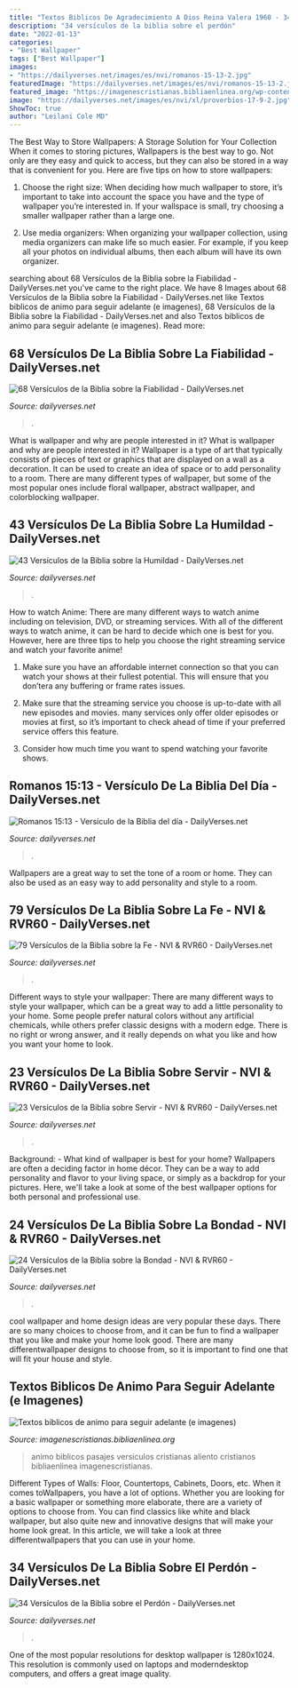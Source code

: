 ```yaml
---
title: "Textos Biblicos De Agradecimiento A Dios Reina Valera 1960 - 34 Versículos De La Biblia Sobre El Perdón"
description: "34 versículos de la biblia sobre el perdón"
date: "2022-01-13"
categories:
- "Best Wallpaper"
tags: ["Best Wallpaper"]
images:
- "https://dailyverses.net/images/es/nvi/romanos-15-13-2.jpg"
featuredImage: "https://dailyverses.net/images/es/nvi/romanos-15-13-2.jpg"
featured_image: "https://imagenescristianas.bibliaenlinea.org/wp-content/uploads/2017/04/pasajes-de-animo-con-imagenes-cristianas-900x600.jpg"
image: "https://dailyverses.net/images/es/nvi/xl/proverbios-17-9-2.jpg"
ShowToc: true
author: "Leilani Cole MD"
---
```



The Best Way to Store Wallpapers: A Storage Solution for Your Collection
When it comes to storing pictures, Wallpapers is the best way to go. Not only are they easy and quick to access, but they can also be stored in a way that is convenient for you. Here are five tips on how to store wallpapers:
1) Choose the right size: When deciding how much wallpaper to store, it’s important to take into account the space you have and the type of wallpaper you’re interested in. If your wallspace is small, try choosing a smaller wallpaper rather than a large one.

2) Use media organizers: When organizing your wallpaper collection, using media organizers can make life so much easier. For example, if you keep all your photos on individual albums, then each album will have its own organizer.

	

		
searching about 68 Versículos de la Biblia sobre la Fiabilidad - DailyVerses.net you've came to the right place. We have 8 Images about 68 Versículos de la Biblia sobre la Fiabilidad - DailyVerses.net like Textos biblicos de animo para seguir adelante (e imagenes), 68 Versículos de la Biblia sobre la Fiabilidad - DailyVerses.net and also Textos biblicos de animo para seguir adelante (e imagenes). Read more:
		
    
## 68 Versículos De La Biblia Sobre La Fiabilidad - DailyVerses.net

<img loading=lazy src="https://dailyverses.net/images/es/nvi/isaias-25-1.jpg" onerror="this.onerror=null;this.src='https://tse2.mm.bing.net/th?id=OIP.WL67NRlzhe6bEqv_BstTeQHaD4&amp;pid=15.1';" alt="68 Versículos de la Biblia sobre la Fiabilidad - DailyVerses.net">

_Source: dailyverses.net_

>. 

	

What is wallpaper and why are people interested in it?
What is wallpaper and why are people interested in it?
Wallpaper is a type of art that typically consists of pieces of text or graphics that are displayed on a wall as a decoration. It can be used to create an idea of space or to add personality to a room. There are many different types of wallpaper, but some of the most popular ones include floral wallpaper, abstract wallpaper, and colorblocking wallpaper.

    
## 43 Versículos De La Biblia Sobre La Humildad - DailyVerses.net

<img loading=lazy src="https://dailyverses.net/images/es/nvi/xl/efesios-4-2-3.jpg" onerror="this.onerror=null;this.src='https://tse4.mm.bing.net/th?id=OIP.tDaF_Xka9lRTV-qDJ0zCBgHaD4&amp;pid=15.1';" alt="43 Versículos de la Biblia sobre la Humildad - DailyVerses.net">

_Source: dailyverses.net_

>. 

	

How to watch Anime: There are many different ways to watch anime including on television, DVD, or streaming services.
With all of the different ways to watch anime, it can be hard to decide which one is best for you. However, here are three tips to help you choose the right streaming service and watch your favorite anime!
1. Make sure you have an affordable internet connection so that you can watch your shows at their fullest potential. This will ensure that you don’tera any buffering or frame rates issues.

2. Make sure that the streaming service you choose is up-to-date with all new episodes and movies. many services only offer older episodes or movies at first, so it’s important to check ahead of time if your preferred service offers this feature.

3. Consider how much time you want to spend watching your favorite shows.

    
## Romanos 15:13 - Versículo De La Biblia Del Día - DailyVerses.net

<img loading=lazy src="https://dailyverses.net/images/es/nvi/romanos-15-13-2.jpg" onerror="this.onerror=null;this.src='https://tse2.mm.bing.net/th?id=OIP.-mRYclK0nvHvHeYfT9BwkQHaD4&amp;pid=15.1';" alt="Romanos 15:13 - Versículo de la Biblia del día - DailyVerses.net">

_Source: dailyverses.net_

>. 

	

Wallpapers are a great way to set the tone of a room or home. They can also be used as an easy way to add personality and style to a room.

    
## 79 Versículos De La Biblia Sobre La Fe - NVI &amp; RVR60 - DailyVerses.net

<img loading=lazy src="https://dailyverses.net/images/es/nvi/xl/marcos-11-24.jpg" onerror="this.onerror=null;this.src='https://tse3.mm.bing.net/th?id=OIP.pBXD53-9rmxfB2vjuJ4aTAHaD4&amp;pid=15.1';" alt="79 Versículos de la Biblia sobre la Fe - NVI &amp; RVR60 - DailyVerses.net">

_Source: dailyverses.net_

>. 

	

Different ways to style your wallpaper:
There are many different ways to style your wallpaper, which can be a great way to add a little personality to your home. Some people prefer natural colors without any artificial chemicals, while others prefer classic designs with a modern edge. There is no right or wrong answer, and it really depends on what you like and how you want your home to look.

    
## 23 Versículos De La Biblia Sobre Servir - NVI &amp; RVR60 - DailyVerses.net

<img loading=lazy src="https://dailyverses.net/images/es/nvi/xl/1-corintios-15-58-3.jpg" onerror="this.onerror=null;this.src='https://tse4.mm.bing.net/th?id=OIP.p3h4CLDLY3p0xjb4zxlSkgHaD4&amp;pid=15.1';" alt="23 Versículos de la Biblia sobre Servir - NVI &amp; RVR60 - DailyVerses.net">

_Source: dailyverses.net_

>. 

	

Background: - What kind of wallpaper is best for your home?
Wallpapers are often a deciding factor in home décor. They can be a way to add personality and flavor to your living space, or simply as a backdrop for your pictures. Here, we'll take a look at some of the best wallpaper options for both personal and professional use.

    
## 24 Versículos De La Biblia Sobre La Bondad - NVI &amp; RVR60 - DailyVerses.net

<img loading=lazy src="https://dailyverses.net/images/es/nvi/xl/efesios-4-32-2.jpg" onerror="this.onerror=null;this.src='https://tse4.mm.bing.net/th?id=OIP.KDw3Tx8_iUWtiQR6VbJRrgHaD4&amp;pid=15.1';" alt="24 Versículos de la Biblia sobre la Bondad - NVI &amp; RVR60 - DailyVerses.net">

_Source: dailyverses.net_

>. 

	

cool wallpaper and home design ideas are very popular these days. There are so many choices to choose from, and it can be fun to find a wallpaper that you like and make your home look good. There are many differentwallpaper designs to choose from, so it is important to find one that will fit your house and style.

    
## Textos Biblicos De Animo Para Seguir Adelante (e Imagenes)

<img loading=lazy src="https://imagenescristianas.bibliaenlinea.org/wp-content/uploads/2017/04/pasajes-de-animo-con-imagenes-cristianas-900x600.jpg" onerror="this.onerror=null;this.src='https://tse2.mm.bing.net/th?id=OIP.huHPKuv5JCKeLP4bGvJ_4wHaE8&amp;pid=15.1';" alt="Textos biblicos de animo para seguir adelante (e imagenes)">

_Source: imagenescristianas.bibliaenlinea.org_

>animo biblicos pasajes versiculos cristianas aliento cristianos bibliaenlinea imagenescristianas. 

	

Different Types of Walls: Floor, Countertops, Cabinets, Doors, etc.
When it comes toWallpapers, you have a lot of options. Whether you are looking for a basic wallpaper or something more elaborate, there are a variety of options to choose from. You can find classics like white and black wallpaper, but also quite new and innovative designs that will make your home look great. In this article, we will take a look at three differentwallpapers that you can use in your home.

    
## 34 Versículos De La Biblia Sobre El Perdón - DailyVerses.net

<img loading=lazy src="https://dailyverses.net/images/es/nvi/xl/proverbios-17-9-2.jpg" onerror="this.onerror=null;this.src='https://tse1.mm.bing.net/th?id=OIP.HwHPkmYO2J4NxgYPTDzGZgHaD4&amp;pid=15.1';" alt="34 Versículos de la Biblia sobre el Perdón - DailyVerses.net">

_Source: dailyverses.net_

>. 

	

One of the most popular resolutions for desktop wallpaper is 1280x1024. This resolution is commonly used on laptops and moderndesktop computers, and offers a great image quality.

